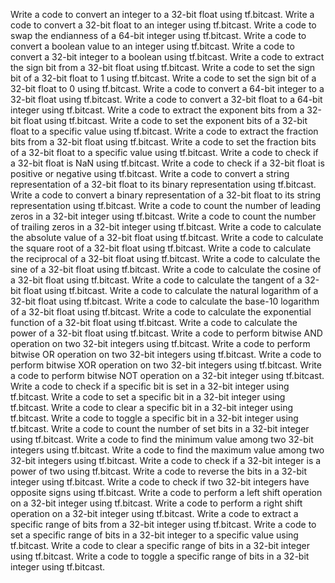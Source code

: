Write a code to convert an integer to a 32-bit float using tf.bitcast.
Write a code to convert a 32-bit float to an integer using tf.bitcast.
Write a code to swap the endianness of a 64-bit integer using tf.bitcast.
Write a code to convert a boolean value to an integer using tf.bitcast.
Write a code to convert a 32-bit integer to a boolean using tf.bitcast.
Write a code to extract the sign bit from a 32-bit float using tf.bitcast.
Write a code to set the sign bit of a 32-bit float to 1 using tf.bitcast.
Write a code to set the sign bit of a 32-bit float to 0 using tf.bitcast.
Write a code to convert a 64-bit integer to a 32-bit float using tf.bitcast.
Write a code to convert a 32-bit float to a 64-bit integer using tf.bitcast.
Write a code to extract the exponent bits from a 32-bit float using tf.bitcast.
Write a code to set the exponent bits of a 32-bit float to a specific value using tf.bitcast.
Write a code to extract the fraction bits from a 32-bit float using tf.bitcast.
Write a code to set the fraction bits of a 32-bit float to a specific value using tf.bitcast.
Write a code to check if a 32-bit float is NaN using tf.bitcast.
Write a code to check if a 32-bit float is positive or negative using tf.bitcast.
Write a code to convert a string representation of a 32-bit float to its binary representation using tf.bitcast.
Write a code to convert a binary representation of a 32-bit float to its string representation using tf.bitcast.
Write a code to count the number of leading zeros in a 32-bit integer using tf.bitcast.
Write a code to count the number of trailing zeros in a 32-bit integer using tf.bitcast.
Write a code to calculate the absolute value of a 32-bit float using tf.bitcast.
Write a code to calculate the square root of a 32-bit float using tf.bitcast.
Write a code to calculate the reciprocal of a 32-bit float using tf.bitcast.
Write a code to calculate the sine of a 32-bit float using tf.bitcast.
Write a code to calculate the cosine of a 32-bit float using tf.bitcast.
Write a code to calculate the tangent of a 32-bit float using tf.bitcast.
Write a code to calculate the natural logarithm of a 32-bit float using tf.bitcast.
Write a code to calculate the base-10 logarithm of a 32-bit float using tf.bitcast.
Write a code to calculate the exponential function of a 32-bit float using tf.bitcast.
Write a code to calculate the power of a 32-bit float using tf.bitcast.
Write a code to perform bitwise AND operation on two 32-bit integers using tf.bitcast.
Write a code to perform bitwise OR operation on two 32-bit integers using tf.bitcast.
Write a code to perform bitwise XOR operation on two 32-bit integers using tf.bitcast.
Write a code to perform bitwise NOT operation on a 32-bit integer using tf.bitcast.
Write a code to check if a specific bit is set in a 32-bit integer using tf.bitcast.
Write a code to set a specific bit in a 32-bit integer using tf.bitcast.
Write a code to clear a specific bit in a 32-bit integer using tf.bitcast.
Write a code to toggle a specific bit in a 32-bit integer using tf.bitcast.
Write a code to count the number of set bits in a 32-bit integer using tf.bitcast.
Write a code to find the minimum value among two 32-bit integers using tf.bitcast.
Write a code to find the maximum value among two 32-bit integers using tf.bitcast.
Write a code to check if a 32-bit integer is a power of two using tf.bitcast.
Write a code to reverse the bits in a 32-bit integer using tf.bitcast.
Write a code to check if two 32-bit integers have opposite signs using tf.bitcast.
Write a code to perform a left shift operation on a 32-bit integer using tf.bitcast.
Write a code to perform a right shift operation on a 32-bit integer using tf.bitcast.
Write a code to extract a specific range of bits from a 32-bit integer using tf.bitcast.
Write a code to set a specific range of bits in a 32-bit integer to a specific value using tf.bitcast.
Write a code to clear a specific range of bits in a 32-bit integer using tf.bitcast.
Write a code to toggle a specific range of bits in a 32-bit integer using tf.bitcast.